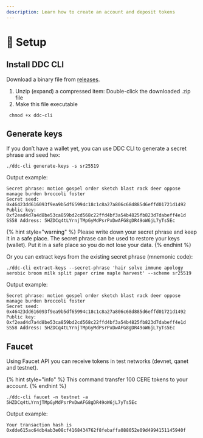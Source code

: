 ```yaml
---
description: Learn how to create an account and deposit tokens
---
```


# 🔑 Setup

## Install DDC CLI

Download a binary file from [releases](https://github.com/Cerebellum-Network/ddc-cli/releases).

1. Unzip (expand) a compressed item: Double-click the downloaded .zip file
2. Make this file executable

```shell
 chmod +x ddc-cli
```

## Generate keys

If you don’t have a wallet yet, you can use DDC CLI to generate a secret phrase and seed hex:

```shell
./ddc-cli generate-keys -s sr25519
```

Output example:

```shell
Secret phrase: motion gospel order sketch blast rack deer oppose manage burden broccoli foster
Secret seed: 0x46423dd616093f9ea9b5df65994c18c1c8a27a806c68d885d6effd01721d1492
Public key: 0xf2ead4d7a4d8be53ca859bd2cd568c22ffd4bf3a54b4825fb823d7dabeff4e1d
SS58 Address: 5HZDCq4tLYrnjTMpGyMdPsrPxDwAFG8gDR49oW6jL7yTs5Ec
```

{% hint style="warning" %}
Please write down your secret phrase and keep it in a safe place. The secret phrase can be used to restore your keys (wallet). Put it in a safe place so you do not lose your data.
{% endhint %}

Or you can extract keys from the existing secret phrase (mnemonic code):

```shell
./ddc-cli extract-keys --secret-phrase 'hair solve immune apology aerobic broom milk split paper crime maple harvest' --scheme sr25519
```

Output example:

```
Secret phrase: motion gospel order sketch blast rack deer oppose manage burden broccoli foster
Secret seed: 0x46423dd616093f9ea9b5df65994c18c1c8a27a806c68d885d6effd01721d1492
Public key: 0xf2ead4d7a4d8be53ca859bd2cd568c22ffd4bf3a54b4825fb823d7dabeff4e1d
SS58 Address: 5HZDCq4tLYrnjTMpGyMdPsrPxDwAFG8gDR49oW6jL7yTs5Ec
```

## Faucet

Using Faucet API you can receive tokens in test networks (devnet, qanet and testnet).

{% hint style="info" %}
This command transfer 100 CERE tokens to your account.
{% endhint %}

```
./ddc-cli faucet -n testnet -a 5HZDCq4tLYrnjTMpGyMdPsrPxDwAFG8gDR49oW6jL7yTs5Ec
```

Output example:

```
Your transaction hash is 0xdde615ac64db4ab3e08cf4168434762f8febaffa088052e09d4994151145940f
```
